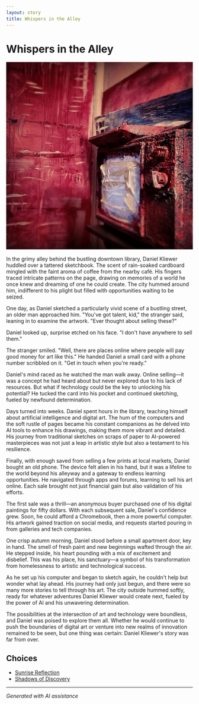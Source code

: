 ```yaml
---
layout: story
title: Whispers in the Alley
---
```


# Whispers in the Alley

![Whispers in the Alley](/input_images/38524618_2014124792015280_5352241592616878080_n.jpg)

In the grimy alley behind the bustling downtown library, Daniel Kliewer huddled over a tattered sketchbook. The scent of rain-soaked cardboard mingled with the faint aroma of coffee from the nearby café. His fingers traced intricate patterns on the page, drawing on memories of a world he once knew and dreaming of one he could create. The city hummed around him, indifferent to his plight but filled with opportunities waiting to be seized.

One day, as Daniel sketched a particularly vivid scene of a bustling street, an older man approached him. "You've got talent, kid," the stranger said, leaning in to examine the artwork. "Ever thought about selling these?"

Daniel looked up, surprise etched on his face. "I don't have anywhere to sell them."

The stranger smiled. "Well, there are places online where people will pay good money for art like this." He handed Daniel a small card with a phone number scribbled on it. "Get in touch when you're ready."

Daniel's mind raced as he watched the man walk away. Online selling—it was a concept he had heard about but never explored due to his lack of resources. But what if technology could be the key to unlocking his potential? He tucked the card into his pocket and continued sketching, fueled by newfound determination.

Days turned into weeks. Daniel spent hours in the library, teaching himself about artificial intelligence and digital art. The hum of the computers and the soft rustle of pages became his constant companions as he delved into AI tools to enhance his drawings, making them more vibrant and detailed. His journey from traditional sketches on scraps of paper to AI-powered masterpieces was not just a leap in artistic style but also a testament to his resilience.

Finally, with enough saved from selling a few prints at local markets, Daniel bought an old phone. The device felt alien in his hand, but it was a lifeline to the world beyond his alleyway and a gateway to endless learning opportunities. He navigated through apps and forums, learning to sell his art online. Each sale brought not just financial gain but also validation of his efforts.

The first sale was a thrill—an anonymous buyer purchased one of his digital paintings for fifty dollars. With each subsequent sale, Daniel's confidence grew. Soon, he could afford a Chromebook, then a more powerful computer. His artwork gained traction on social media, and requests started pouring in from galleries and tech companies.

One crisp autumn morning, Daniel stood before a small apartment door, key in hand. The smell of fresh paint and new beginnings wafted through the air. He stepped inside, his heart pounding with a mix of excitement and disbelief. This was his place, his sanctuary—a symbol of his transformation from homelessness to artistic and technological success.

As he set up his computer and began to sketch again, he couldn't help but wonder what lay ahead. His journey had only just begun, and there were so many more stories to tell through his art. The city outside hummed softly, ready for whatever adventures Daniel Kliewer would create next, fueled by the power of AI and his unwavering determination.

The possibilities at the intersection of art and technology were boundless, and Daniel was poised to explore them all. Whether he would continue to push the boundaries of digital art or venture into new realms of innovation remained to be seen, but one thing was certain: Daniel Kliewer's story was far from over.


## Choices

* [Sunrise Reflection](/stories/20221013_172115)
* [Shadows of Discovery](/stories/130188528_3781238605303881_7510459135709865265_n)


---
*Generated with AI assistance*
